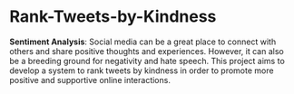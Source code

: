 # Rank-Tweets-by-Kindness
**Sentiment Analysis**: Social media can be a great place to connect with others and share positive thoughts and experiences. However, it can also be a breeding ground for negativity and hate speech. This project aims to develop a system to rank tweets by kindness in order to promote more positive and supportive online interactions.
